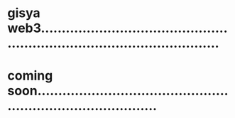 # gisya web3................................................................................................
# coming soon..................................................................................
